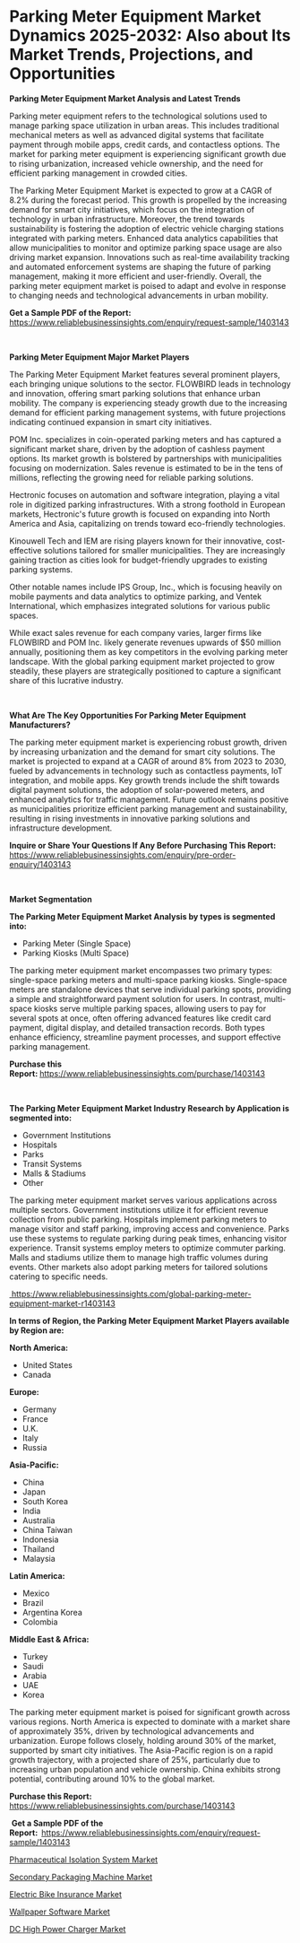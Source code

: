 <p><h1>Parking Meter Equipment Market Dynamics 2025-2032: Also about Its Market Trends, Projections, and Opportunities</h1></p><p><strong>Parking Meter Equipment Market Analysis and Latest Trends</strong></p>
<p><p>Parking meter equipment refers to the technological solutions used to manage parking space utilization in urban areas. This includes traditional mechanical meters as well as advanced digital systems that facilitate payment through mobile apps, credit cards, and contactless options. The market for parking meter equipment is experiencing significant growth due to rising urbanization, increased vehicle ownership, and the need for efficient parking management in crowded cities.</p><p>The Parking Meter Equipment Market is expected to grow at a CAGR of 8.2% during the forecast period. This growth is propelled by the increasing demand for smart city initiatives, which focus on the integration of technology in urban infrastructure. Moreover, the trend towards sustainability is fostering the adoption of electric vehicle charging stations integrated with parking meters. Enhanced data analytics capabilities that allow municipalities to monitor and optimize parking space usage are also driving market expansion. Innovations such as real-time availability tracking and automated enforcement systems are shaping the future of parking management, making it more efficient and user-friendly. Overall, the parking meter equipment market is poised to adapt and evolve in response to changing needs and technological advancements in urban mobility.</p></p>
<p><strong>Get a Sample PDF of the Report:&nbsp;</strong> <a href="https://www.reliablebusinessinsights.com/enquiry/request-sample/1403143?utm_campaign=1847&utm_medium=2&utm_source=Github&utm_content=ia&utm_term=28032025&utm_id=parking-meter-equipment">https://www.reliablebusinessinsights.com/enquiry/request-sample/1403143</a></p>
<p>&nbsp;</p>
<p><strong>Parking Meter Equipment Major Market Players</strong></p>
<p><p>The Parking Meter Equipment Market features several prominent players, each bringing unique solutions to the sector. FLOWBIRD leads in technology and innovation, offering smart parking solutions that enhance urban mobility. The company is experiencing steady growth due to the increasing demand for efficient parking management systems, with future projections indicating continued expansion in smart city initiatives.</p><p>POM Inc. specializes in coin-operated parking meters and has captured a significant market share, driven by the adoption of cashless payment options. Its market growth is bolstered by partnerships with municipalities focusing on modernization. Sales revenue is estimated to be in the tens of millions, reflecting the growing need for reliable parking solutions.</p><p>Hectronic focuses on automation and software integration, playing a vital role in digitized parking infrastructures. With a strong foothold in European markets, Hectronic's future growth is focused on expanding into North America and Asia, capitalizing on trends toward eco-friendly technologies.</p><p>Kinouwell Tech and IEM are rising players known for their innovative, cost-effective solutions tailored for smaller municipalities. They are increasingly gaining traction as cities look for budget-friendly upgrades to existing parking systems.</p><p>Other notable names include IPS Group, Inc., which is focusing heavily on mobile payments and data analytics to optimize parking, and Ventek International, which emphasizes integrated solutions for various public spaces. </p><p>While exact sales revenue for each company varies, larger firms like FLOWBIRD and POM Inc. likely generate revenues upwards of $50 million annually, positioning them as key competitors in the evolving parking meter landscape. With the global parking equipment market projected to grow steadily, these players are strategically positioned to capture a significant share of this lucrative industry.</p></p>
<p>&nbsp;</p>
<p><strong>What Are The Key Opportunities For Parking Meter Equipment Manufacturers?</strong></p>
<p><p>The parking meter equipment market is experiencing robust growth, driven by increasing urbanization and the demand for smart city solutions. The market is projected to expand at a CAGR of around 8% from 2023 to 2030, fueled by advancements in technology such as contactless payments, IoT integration, and mobile apps. Key growth trends include the shift towards digital payment solutions, the adoption of solar-powered meters, and enhanced analytics for traffic management. Future outlook remains positive as municipalities prioritize efficient parking management and sustainability, resulting in rising investments in innovative parking solutions and infrastructure development.</p></p>
<p><strong>Inquire or Share Your Questions If Any Before Purchasing This Report:</strong> <a href="https://www.reliablebusinessinsights.com/enquiry/pre-order-enquiry/1403143?utm_campaign=1847&utm_medium=2&utm_source=Github&utm_content=ia&utm_term=28032025&utm_id=parking-meter-equipment">https://www.reliablebusinessinsights.com/enquiry/pre-order-enquiry/1403143</a></p>
<p>&nbsp;</p>
<p><strong>Market Segmentation</strong></p>
<p><strong>The Parking Meter Equipment Market Analysis by types is segmented into:</strong></p>
<p><ul><li>Parking Meter (Single Space)</li><li>Parking Kiosks (Multi Space)</li></ul></p>
<p><p>The parking meter equipment market encompasses two primary types: single-space parking meters and multi-space parking kiosks. Single-space meters are standalone devices that serve individual parking spots, providing a simple and straightforward payment solution for users. In contrast, multi-space kiosks serve multiple parking spaces, allowing users to pay for several spots at once, often offering advanced features like credit card payment, digital display, and detailed transaction records. Both types enhance efficiency, streamline payment processes, and support effective parking management.</p></p>
<p><strong>Purchase this Report:&nbsp;</strong><a href="https://www.reliablebusinessinsights.com/purchase/1403143?utm_campaign=1847&utm_medium=2&utm_source=Github&utm_content=ia&utm_term=28032025&utm_id=parking-meter-equipment">https://www.reliablebusinessinsights.com/purchase/1403143</a></p>
<p>&nbsp;</p>
<p><strong>The Parking Meter Equipment Market Industry Research by Application is segmented into:</strong></p>
<p><ul><li>Government Institutions</li><li>Hospitals</li><li>Parks</li><li>Transit Systems</li><li>Malls & Stadiums</li><li>Other</li></ul></p>
<p><p>The parking meter equipment market serves various applications across multiple sectors. Government institutions utilize it for efficient revenue collection from public parking. Hospitals implement parking meters to manage visitor and staff parking, improving access and convenience. Parks use these systems to regulate parking during peak times, enhancing visitor experience. Transit systems employ meters to optimize commuter parking. Malls and stadiums utilize them to manage high traffic volumes during events. Other markets also adopt parking meters for tailored solutions catering to specific needs.</p></p>
<p><a href="https://www.reliablebusinessinsights.com/global-parking-meter-equipment-market-r1403143?utm_campaign=1847&utm_medium=2&utm_source=Github&utm_content=ia&utm_term=28032025&utm_id=parking-meter-equipment">&nbsp;https://www.reliablebusinessinsights.com/global-parking-meter-equipment-market-r1403143</a></p>
<p><strong>In terms of Region, the Parking Meter Equipment Market Players available by Region are:</strong></p>
<p>
    <p> <strong> North America: </strong>
        <ul>
            <li>United States</li>
            <li>Canada</li>
        </ul>
        </p> 
    <p> <strong> Europe: </strong>
        <ul>
            <li>Germany</li>
            <li>France</li>
            <li>U.K.</li>
            <li>Italy</li>
            <li>Russia</li>
        </ul>
        </p> 
    <p> <strong> Asia-Pacific: </strong>
        <ul>
            <li>China</li>
            <li>Japan</li>
            <li>South Korea</li>
            <li>India</li>
            <li>Australia</li>
            <li>China Taiwan</li>
            <li>Indonesia</li>
            <li>Thailand</li>
            <li>Malaysia</li>
        </ul>
        </p> 
    <p> <strong> Latin America: </strong>
        <ul>
            <li>Mexico</li>
            <li>Brazil</li>
            <li>Argentina Korea</li>
            <li>Colombia</li>
        </ul>
        </p> 
    <p> <strong> Middle East & Africa: </strong>
        <ul>
            <li>Turkey</li>
            <li>Saudi</li>
            <li>Arabia</li>
            <li>UAE</li>
            <li>Korea</li>
        </ul>
    </p>
    </p>
<p><p>The parking meter equipment market is poised for significant growth across various regions. North America is expected to dominate with a market share of approximately 35%, driven by technological advancements and urbanization. Europe follows closely, holding around 30% of the market, supported by smart city initiatives. The Asia-Pacific region is on a rapid growth trajectory, with a projected share of 25%, particularly due to increasing urban population and vehicle ownership. China exhibits strong potential, contributing around 10% to the global market.</p></p>
<p><strong>Purchase this Report: </strong><a href="https://www.reliablebusinessinsights.com/purchase/1403143?utm_campaign=1847&utm_medium=2&utm_source=Github&utm_content=ia&utm_term=28032025&utm_id=parking-meter-equipment">https://www.reliablebusinessinsights.com/purchase/1403143</a></p>
<p>&nbsp;<strong>Get a Sample PDF of the Report:&nbsp;&nbsp;</strong><a href="https://www.reliablebusinessinsights.com/enquiry/request-sample/1403143?utm_campaign=1847&utm_medium=2&utm_source=Github&utm_content=ia&utm_term=28032025&utm_id=parking-meter-equipment">https://www.reliablebusinessinsights.com/enquiry/request-sample/1403143</a></p>
<p><strong></strong></p>
<p><p><a href="https://github.com/kitkaeberz5z/Market-Research-Report-List-1/blob/main/pharmaceutical-isolation-system-market.md?utm_campaign=1847&utm_medium=2&utm_source=Github&utm_content=ia&utm_term=28032025&utm_id=parking-meter-equipment">Pharmaceutical Isolation System Market</a></p><p><a href="https://github.com/olesjaquah/Market-Research-Report-List-1/blob/main/secondary-packaging-machine-market.md?utm_campaign=1847&utm_medium=2&utm_source=Github&utm_content=ia&utm_term=28032025&utm_id=parking-meter-equipment">Secondary Packaging Machine Market</a></p><p><a href="https://github.com/edriceakeime/Market-Research-Report-List-1/blob/main/electric-bike-insurance-market.md?utm_campaign=1847&utm_medium=2&utm_source=Github&utm_content=ia&utm_term=28032025&utm_id=parking-meter-equipment">Electric Bike Insurance Market</a></p><p><a href="https://github.com/seppelharjap/Market-Research-Report-List-1/blob/main/wallpaper-software-market.md?utm_campaign=1847&utm_medium=2&utm_source=Github&utm_content=ia&utm_term=28032025&utm_id=parking-meter-equipment">Wallpaper Software Market</a></p><p><a href="https://github.com/kitsossadien/Market-Research-Report-List-1/blob/main/dc-high-power-charger-market.md?utm_campaign=1847&utm_medium=2&utm_source=Github&utm_content=ia&utm_term=28032025&utm_id=parking-meter-equipment">DC High Power Charger Market</a></p></p>